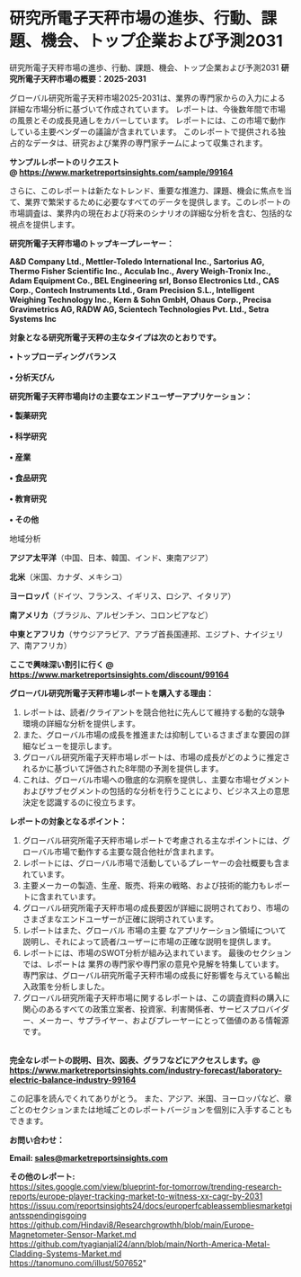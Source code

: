 # 研究所電子天秤市場の進歩、行動、課題、機会、トップ企業および予測2031
研究所電子天秤市場の進歩、行動、課題、機会、トップ企業および予測2031
<strong><b>研究所電子天秤市場の概要：2025-2031</b></strong>

グローバル研究所電子天秤市場2025-2031は、業界の専門家からの入力による詳細な市場分析に基づいて作成されています。 レポートは、今後数年間で市場の風景とその成長見通しをカバーしています。 レポートには、この市場で動作している主要ベンダーの議論が含まれています。 このレポートで提供される独占的なデータは、研究および業界の専門家チームによって収集されます。

<strong>サンプルレポートのリクエスト @ <a href=https://www.marketreportsinsights.com/sample/99164>https://www.marketreportsinsights.com/sample/99164</a></strong>

さらに、このレポートは新たなトレンド、重要な推進力、課題、機会に焦点を当て、業界で繁栄するために必要なすべてのデータを提供します。このレポートの市場調査は、業界内の現在および将来のシナリオの詳細な分析を含む、包括的な視点を提供します。

<strong>研究所電子天秤市場のトップキープレーヤー：</strong>

<strong>A&D Company Ltd., Mettler-Toledo International Inc., Sartorius AG, Thermo Fisher Scientific Inc., Acculab Inc., Avery Weigh-Tronix Inc., Adam Equipment Co., BEL Engineering srl, Bonso Electronics Ltd., CAS Corp., Contech Instruments Ltd., Gram Precision S.L., Intelligent Weighing Technology Inc., Kern & Sohn GmbH, Ohaus Corp., Precisa Gravimetrics AG, RADW AG, Scientech Technologies Pvt. Ltd., Setra Systems Inc</strong>

<strong><b>対象となる研究所電子天秤の主なタイプは次のとおりです。</b></strong>

<strong>• トップローディングバランス<br><br>• 分析天びん</strong>

<strong><b>研究所電子天秤市場向けの主要なエンドユーザーアプリケーション：</b></strong>

<strong>• 製薬研究<br><br>• 科学研究<br><br>• 産業<br><br>• 食品研究<br><br>• 教育研究<br><br>• その他</strong>

 地域分析

<strong><b>アジア太平洋</b></strong>（中国、日本、韓国、インド、東南アジア）

<strong><b>北米</b></strong>（米国、カナダ、メキシコ）

<strong><b>ヨーロッパ</b></strong>（ドイツ、フランス、イギリス、ロシア、イタリア）

<strong><b>南アメリカ</b></strong>（ブラジル、アルゼンチン、コロンビアなど）

<strong><b>中東とアフリカ</b></strong>（サウジアラビア、アラブ首長国連邦、エジプト、ナイジェリア、南アフリカ）

<strong>ここで興味深い割引に行く @ <a href=https://www.marketreportsinsights.com/discount/99164>https://www.marketreportsinsights.com/discount/99164</a></strong>

<strong><b>グローバル研究所電子天秤市場レポートを購入する理由：</b></strong>
<ol>
  <li>レポートは、読者/クライアントを競合他社に先んじて維持する動的な競争環境の詳細な分析を提供します。</li>
  <li>また、グローバル市場の成長を推進または抑制しているさまざまな要因の詳細なビューを提示します。</li>
  <li>グローバル研究所電子天秤市場レポートは、市場の成長がどのように推定されるかに基づいて評価された8年間の予測を提供します。</li>
  <li>これは、グローバル市場への徹底的な洞察を提供し、主要な市場セグメントおよびサブセグメントの包括的な分析を行うことにより、ビジネス上の意思決定を認識するのに役立ちます。</li>
</ol>
<strong><b>レポートの対象となるポイント：</b></strong>
<ol>
  <li>グローバル研究所電子天秤市場レポートで考慮される主なポイントには、グローバル市場で動作する主要な競合他社が含まれます。</li>
  <li>レポートには、グローバル市場で活動しているプレーヤーの会社概要も含まれています。</li>
  <li>主要メーカーの製造、生産、販売、将来の戦略、および技術的能力もレポートに含まれています。</li>
  <li>グローバル研究所電子天秤市場の成長要因が詳細に説明されており、市場のさまざまなエンドユーザーが正確に説明されています。</li>
  <li>レポートはまた、グローバル 市場の主要 なアプリケーション領域について説明し、それによって読者/ユーザーに市場の正確な説明を提供します。</li>
  <li>レポートには、市場のSWOT分析が組み込まれています。 最後のセクションでは、レポートは 業界の専門家や専門家の意見や見解を特集しています。 専門家は、グローバル研究所電子天秤市場の成長に好影響を与えている輸出入政策を分析しました。</li>
  <li>グローバル研究所電子天秤市場に関するレポートは、この調査資料の購入に関心のあるすべての政策立案者、投資家、利害関係者、サービスプロバイダー、メーカー、サプライヤー、およびプレーヤーにとって価値のある情報源です。</li>
</ol><br>
<strong>完全なレポートの説明、目次、図表、グラフなどにアクセスします。@ <a href=https://www.marketreportsinsights.com/industry-forecast/laboratory-electric-balance-industry-99164>https://www.marketreportsinsights.com/industry-forecast/laboratory-electric-balance-industry-99164</a></strong>

この記事を読んでくれてありがとう。 また、アジア、米国、ヨーロッパなど、章ごとのセクションまたは地域ごとのレポートバージョンを個別に入手することもできます。

<strong><b>お問い合わせ：</b></strong>

<strong>Email: </strong><a href=mailto:sales@marketreportsinsights.com><strong>sales@marketreportsinsights.com</strong></a>

<strong>その他のレポート:</strong>
<br>
<a href=https://sites.google.com/view/blueprint-for-tomorrow/trending-research-reports/europe-player-tracking-market-to-witness-xx-cagr-by-2031>https://sites.google.com/view/blueprint-for-tomorrow/trending-research-reports/europe-player-tracking-market-to-witness-xx-cagr-by-2031</a>
<br>
<a href=https://issuu.com/reportsinsights24/docs/europerfcableassembliesmarketgiantsspendingisgoing>https://issuu.com/reportsinsights24/docs/europerfcableassembliesmarketgiantsspendingisgoing</a>
<br>
<a href=https://github.com/Hindavi8/Researchgrowthh/blob/main/Europe-Magnetometer-Sensor-Market.md>https://github.com/Hindavi8/Researchgrowthh/blob/main/Europe-Magnetometer-Sensor-Market.md</a>
<br>
<a href=https://github.com/tyagianjali24/ann/blob/main/North-America-Metal-Cladding-Systems-Market.md>https://github.com/tyagianjali24/ann/blob/main/North-America-Metal-Cladding-Systems-Market.md</a>
<br>
<a href=https://tanomuno.com/illust/507652>https://tanomuno.com/illust/507652</a>"
